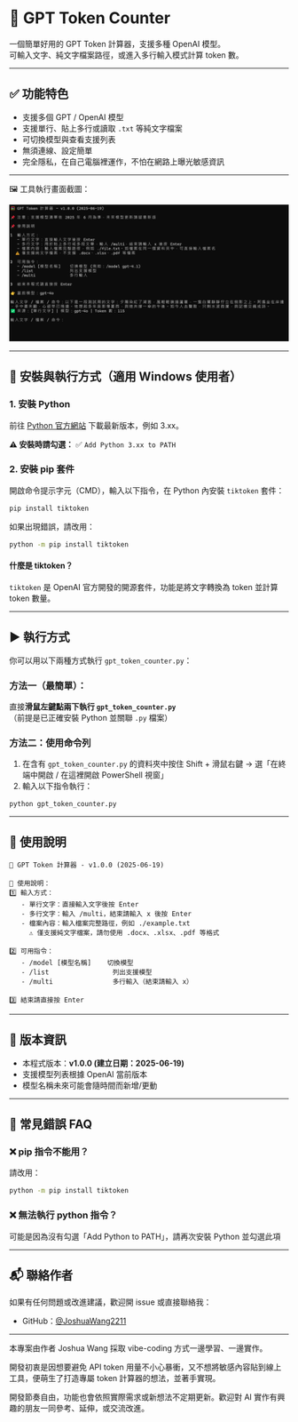 # 🧮 GPT Token Counter

一個簡單好用的 GPT Token 計算器，支援多種 OpenAI 模型。  
可輸入文字、純文字檔案路徑，或進入多行輸入模式計算 token 數。

---

## ✅ 功能特色

- 支援多個 GPT / OpenAI 模型
- 支援單行、貼上多行或讀取 `.txt` 等純文字檔案
- 可切換模型與查看支援列表
- 無須連線、設定簡單
- 完全隱私，在自己電腦裡運作，不怕在網路上曝光敏感資訊

---

🖼️ 工具執行畫面截圖：

![GPT Token Counter Screenshot](./screenshot.png)

---

## 🚀 安裝與執行方式（適用 Windows 使用者）

### 1. 安裝 Python

前往 [Python 官方網站](https://www.python.org/downloads/) 下載最新版本，例如 3.xx。  

**⚠️ 安裝時請勾選：** ✅ `Add Python 3.xx to PATH`

### 2. 安裝 pip 套件

開啟命令提示字元（CMD），輸入以下指令，在 Python 內安裝 `tiktoken` 套件：

```bash
pip install tiktoken
```

如果出現錯誤，請改用：

```bash
python -m pip install tiktoken
```

#### 什麼是 tiktoken？

`tiktoken` 是 OpenAI 官方開發的開源套件，功能是將文字轉換為 token 並計算 token 數量。

---

## ▶️ 執行方式

你可以用以下兩種方式執行 `gpt_token_counter.py`：

### 方法一（最簡單）：
直接**滑鼠左鍵點兩下執行 `gpt_token_counter.py`**  
（前提是已正確安裝 Python 並關聯 `.py` 檔案）

### 方法二：使用命令列
1. 在含有 `gpt_token_counter.py` 的資料夾中按住 Shift + 滑鼠右鍵 → 選「在終端中開啟 / 在這裡開啟 PowerShell 視窗」
2. 輸入以下指令執行：

```bash
python gpt_token_counter.py
```

---

## 📁 使用說明

```
🦮 GPT Token 計算器 - v1.0.0 (2025-06-19)

📌 使用說明：
1️⃣ 輸入方式：
   - 單行文字：直接輸入文字後按 Enter
   - 多行文字：輸入 /multi，結束請輸入 x 後按 Enter
   - 檔案內容：輸入檔案完整路徑，例如 ./example.txt
     ⚠️ 僅支援純文字檔案，請勿使用 .docx、.xlsx、.pdf 等格式

2️⃣ 可用指令：
   - /model [模型名稱]    切換模型
   - /list                列出支援模型
   - /multi               多行輸入（結束請輸入 x）

3️⃣ 結束請直接按 Enter
```

---

## 📅 版本資訊

- 本程式版本：**v1.0.0 (建立日期：2025-06-19)**
- 支援模型列表根據 OpenAI 當前版本
- 模型名稱未來可能會隨時間而新增/更動

---

## 🚫 常見錯誤 FAQ

### ❌ pip 指令不能用？
請改用：

```bash
python -m pip install tiktoken
```

### ❌ 無法執行 python 指令？
可能是因為沒有勾選「Add Python to PATH」，請再次安裝 Python 並勾選此項

---

## 📬 聯絡作者

如果有任何問題或改進建議，歡迎開 issue 或直接聯絡我：

- GitHub：[@JoshuaWang2211](https://github.com/JoshuaWang2211)  

---

本專案由作者 Joshua Wang 採取 vibe-coding 方式一邊學習、一邊實作。

開發初衷是因想要避免 API token 用量不小心暴衝，又不想將敏感內容貼到線上工具，便萌生了打造專屬 token 計算器的想法，並著手實現。

開發節奏自由，功能也會依照實際需求或新想法不定期更新。歡迎對 AI 實作有興趣的朋友一同參考、延伸，或交流改進。

